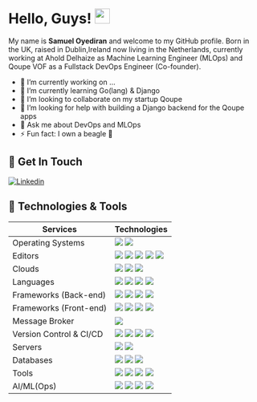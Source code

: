 # Hello, Guys! <img src="wave.gif" width="30px">



My name is **Samuel Oyediran** and welcome to my GitHub profile. Born in the UK, raised in Dublin,Ireland now living in the Netherlands, currently working at Ahold Delhaize as Machine Learning Engineer (MLOps) and Qoupe VOF as a Fullstack DevOps Engineer (Co-founder).

- 🔭 I’m currently working on ...
- 🌱 I’m currently learning Go(lang) & Django
- 👯 I’m looking to collaborate on my startup Qoupe 
- 🤔 I’m looking for help with building a Django backend for the Qoupe apps
- 💬 Ask me about DevOps and MLOps
- ⚡ Fun fact: I own a beagle 🐶

## 📝 Get In Touch
[![Linkedin](https://img.shields.io/badge/linkedin-%230077B5.svg?&style=for-the-badge&logo=linkedin&logoColor=white)][linkedin]



## 🔧 Technologies & Tools

| Services               | Technologies                                                                                                                                                                                                                                                                                                                                                                                                                                                                                  |
| ---------------------- | ----------------------------------------------------------------------------------------------------------------------------------------------------------------------------------------------------------------------------------------------------------------------------------------------------------------------------------------------------------------------------------------------------------------------------------------------------------------------------------------------------------------------------------------------------------------------------------------------------------------------------------------------------------------------------------------------------------------------------------------------------------------------------------------------------------------------------------------------------------------------------------------------------------------------------------------------------------------------------------------------------------------------------------------------------------------------------------------------------------------------------------------------------------------------------------------------------------------------------------------------------------------------------------------------------------- |
| Operating Systems      | ![](https://img.shields.io/badge/windows%20-%23111111.svg?&style=for-the-badge&logo=windows&logoColor=white) ![](https://img.shields.io/badge/linux%20-%23333333.svg?&style=for-the-badge&logo=linux&logoColor=white)  <!-- ![](https://img.shields.io/badge/windows%20-%23111111.svg?&style=for-the-badge&logo=windows&logoColor=white) -->                                                                                                                                                                                                                                                                                                                                                                                                                                                                                                                                                                                                                                                                                                                                                                                                                                                                                                                                                                                                                                                                                          |
| Editors                | ![](https://img.shields.io/badge/vscode%20-%230078d7.svg?&style=for-the-badge&logo=visualstudiocode&logoColor=white) ![](https://img.shields.io/badge/intellij-%232671E5.svg?&style=for-the-badge&logo=intellij-idea&logoColor=white) ![](https://img.shields.io/badge/jupyter%20-%23f47a61.svg?&style=for-the-badge&logo=jupyter&logoColor=white) ![](https://img.shields.io/badge/xcode%20-%23007aff.svg?&style=for-the-badge&logo=xcode&logoColor=white) ![](https://img.shields.io/badge/android%20studio%20-%2359aa5a.svg?&style=for-the-badge&logo=android-studio&logoColor=white)                                                                                                                                                                                                                                                                                                                                                                                                                                                                                                                                                                                                                                                                                                                    |
| Clouds                 | <!-- ![](https://img.shields.io/badge/AWS%20-%23FF9900.svg?&style=for-the-badge&logo=amazon-aws&logoColor=white) --> ![](https://img.shields.io/badge/Google%20Cloud%20-%234285F4.svg?&style=for-the-badge&logo=google-cloud&logoColor=white) ![](https://img.shields.io/badge/azure%20-%230072e6.svg?&style=for-the-badge&logo=microsoft-azure&logoColor=white) <!-- ![](https://img.shields.io/badge/Digital%20Ocean%20-%236599ee.svg?&style=for-the-badge&logo=digitalocean&logoColor=white) ![](https://img.shields.io/badge/cloudflare%20-%23FF9900.svg?&style=for-the-badge&logo=cloudflare&logoColor=white) ![](https://img.shields.io/badge/heroku%20-%23430098.svg?&style=for-the-badge&logo=heroku&logoColor=white) --> ![](https://img.shields.io/badge/Vercel%20-%23111111.svg?&style=for-the-badge&logo=vercel&logoColor=white)  <!-- ![](https://img.shields.io/badge/netlify%20-%23FF2D20.svg?&style=for-the-badge&logo=netlify&logoColor=white) -->                                                                                                                                                                                                                                                                                                                                                                     |
| Languages              | <!-- ![](https://img.shields.io/badge/javascript%20-%23323330.svg?&style=for-the-badge&logo=javascript&logoColor=%23F7DF1E) --> ![](https://img.shields.io/badge/typescript%20-%230072e6.svg?&style=for-the-badge&logo=typescript&logoColor=white) <!-- ![](https://img.shields.io/badge/php-%23777BB4.svg?&style=for-the-badge&logo=php&logoColor=white) --> ![](https://img.shields.io/badge/java-%233e93c0.svg?&style=for-the-badge&logo=java&logoColor=white) ![](https://img.shields.io/badge/python%20-%2314354C.svg?&style=for-the-badge&logo=python&logoColor=white) <!--![](https://img.shields.io/badge/go-%234285F4.svg?&style=for-the-badge&logo=go&logoColor=white) ![](https://img.shields.io/badge/solidity%20-%23333333.svg?&style=for-the-badge&logo=solidity&logoColor=white) ![](https://img.shields.io/badge/swift%20-%23de6134.svg?&style=for-the-badge&logo=swift&logoColor=white) ![](https://img.shields.io/badge/dart%20-%232682d4.svg?&style=for-the-badge&logo=dart&logoColor=white) --> ![](https://img.shields.io/badge/shell_script%20-%23121011.svg?&style=for-the-badge&logo=gnu-bash&logoColor=white)                                                                                                                                                                                                |
| Frameworks (Back-end)  | <!-- ![](https://img.shields.io/badge/express-js%20-%23404d59.svg?&style=for-the-badge) ![](https://img.shields.io/badge/nestjs%20-%23FF2D20.svg?&style=for-the-badge&logo=nestjs&logoColor=white) ![](https://img.shields.io/badge/strapi%20-%233e93c0.svg?&style=for-the-badge&logo=strapi&logoColor=white) --> ![](https://img.shields.io/badge/spring%20boot%20-%2359aa5a.svg?&style=for-the-badge&logo=spring&logoColor=white) <!-- ![](https://img.shields.io/badge/spring%20cloud%20-%2359aa5a.svg?&style=for-the-badge&logo=spring&logoColor=white) ![](https://img.shields.io/badge/gin-gonic%20-%23049cec.svg?&style=for-the-badge) ![](https://img.shields.io/badge/laravel%20-%23FF2D20.svg?&style=for-the-badge&logo=laravel&logoColor=white) ![](https://img.shields.io/badge/lumen%20-%23FF2D20.svg?&style=for-the-badge&logo=lumen&logoColor=white) --> ![](https://img.shields.io/badge/flask%20-%23111111.svg?&style=for-the-badge&logo=flask&logoColor=white) ![](https://img.shields.io/badge/quarkus%20-%23111111.svg?&style=for-the-badge&logo=quarkus&logoColor=blue) <!-- ![](https://img.shields.io/badge/web3%20-%23111111.svg?&style=for-the-badge&logo=ethereum&logoColor=white) --> ![](https://img.shields.io/badge/graphql%20-%23f47a61.svg?&style=for-the-badge&logo=graphql&logoColor=white) |
| Frameworks (Front-end) | ![](https://img.shields.io/badge/react%20-%233e93c0.svg?&style=for-the-badge&logo=react&logoColor=white) ![](https://img.shields.io/badge/next.js%20-%23111111.svg?&style=for-the-badge&logo=next.js&logoColor=white) ![](https://img.shields.io/badge/react%20native%20-%23049cec.svg?&style=for-the-badge&logo=react&logoColor=white) ![](https://img.shields.io/badge/electron%20-%23111111.svg?&style=for-the-badge&logo=electron&logoColor=white)                                                                                                                                                                                                                                                                                                                                                                                                                                                                                                                                                                                                                                                                                                                                                                                                                                                      |
| Message Broker         | <!-- ![](https://img.shields.io/badge/nats-io%20-%233e93c0.svg?&style=for-the-badge) --> ![](https://img.shields.io/badge/kafka-231F20?&style=for-the-badge&logo=apache-kafka&logoColor=white) <!-- ![](https://img.shields.io/badge/grpc%20-%2314354C.svg?&style=for-the-badge&logo=google&logoColor=white) ![](https://img.shields.io/badge/rabbitmq%20-%23F05033.svg?&style=for-the-badge&logo=rabbitmq&logoColor=white) -->                                                                                                                                                                                                                                                                                                                                                                                                                                                                                                                                                                                                                                                                                                                                                                                                                                                                                     |
| Version Control & CI/CD        | ![](https://img.shields.io/badge/git-F05032?&style=for-the-badge&logo=git&logoColor=white) ![](https://img.shields.io/badge/github_actions-2088FF?&style=for-the-badge&logo=github-actions&logoColor=white) ![](https://img.shields.io/badge/azure_devops-0078D7?&style=for-the-badge&logo=azure-devops&logoColor=white)  <!-- ![](https://img.shields.io/badge/gitlab-FC6D26?&style=for-the-badge&logo=gitlab&logoColor=white) --> ![](https://img.shields.io/badge/github-181717?&style=for-the-badge&logo=github&logoColor=white) <!-- ![](https://img.shields.io/badge/bitbucket%20-%23007aff.svg?&style=for-the-badge&logo=bitbucket&logoColor=white) -->                                                                                                                                                                                                                                                                                                                                                                                                                                                                                                                                                                                                                                                                                                                                                                                                                                                                 |
| Servers                | ![](https://img.shields.io/badge/apache%20-D22128?&style=for-the-badge&logo=apache&logoColor=white) ![](https://img.shields.io/badge/nginx-009639?&style=for-the-badge&logo=nginx&logoColor=white)                                                                                                                                                                                                                                                                                                                                                                                                                                                                                                                                                                                                                                                                                                                                                                                                                                                                                                                                                                                                                                                                                         |
| Databases              | <!-- ![](https://img.shields.io/badge/mysql-%2300f.svg?&style=for-the-badge&logo=mysql&logoColor=white) --> ![](https://img.shields.io/badge/postgresql%20-4169E1?&style=for-the-badge&logo=postgresql&logoColor=white) <!--![](https://img.shields.io/badge/sqlite%20-%233e93c0.svg?&style=for-the-badge&logo=sqlite&logoColor=white) ![](https://img.shields.io/badge/mariadb%20-%2314354C.svg?&style=for-the-badge&logo=mariadb&logoColor=white) --> ![](https://img.shields.io/badge/MongoDB-47A248?&style=for-the-badge&logo=mongodb&logoColor=white) ![](https://img.shields.io/badge/redis-DC382D?&style=for-the-badge&logo=redis&logoColor=white)                                                                                                                                                                                                                                                                                                                                                                                                                                                                                                                                                                                                                                               |
| Tools                  | ![](https://img.shields.io/badge/docker-2496ED?&style=for-the-badge&logo=docker&logoColor=white) ![](https://img.shields.io/badge/kubernetes-326CE5?&style=for-the-badge&logo=kubernetes&logoColor=white) ![](https://img.shields.io/badge/terraform-7B42BC?&style=for-the-badge&logo=terraform&logoColor=white) ![](https://img.shields.io/badge/helm-0F1689?&style=for-the-badge&logo=helm&logoColor=white)                                                                                                                                                                                                                                                                                                                                                                                                                                                                                                                                                                                                                                                                                                                                                                                                                                                                                                                                                                       |
| AI/ML(Ops)                  | ![](https://img.shields.io/badge/Tensorflowjs-FF6F00?&style=for-the-badge&logo=tensorflow&logoColor=white) ![](https://img.shields.io/badge/pyTorch-EE4C2C?&style=for-the-badge&logo=pyTorch&logoColor=white) ![](https://img.shields.io/badge/mlfow-EE4C2C?&style=for-the-badge&logo=mlflow&logoColor=white) ![](https://img.shields.io/badge/spark-EE4C2C?&style=for-the-badge&logo=apache-spark&logoColor=white)                                                                                                                                                                                                                                                                                                                                                                                                                                                                                                                                                                                                                                                                                                                                                                                                                                                                                                                                                                       |

[linkedin]: https://linkedin.com/in/samuel-oyediran
